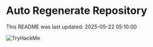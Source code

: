 # Auto Regenerate Repository

This README was last updated: 2025-05-22 05:10:00

 ![TryHackMe](https://tryhackme.com/badge/533634)